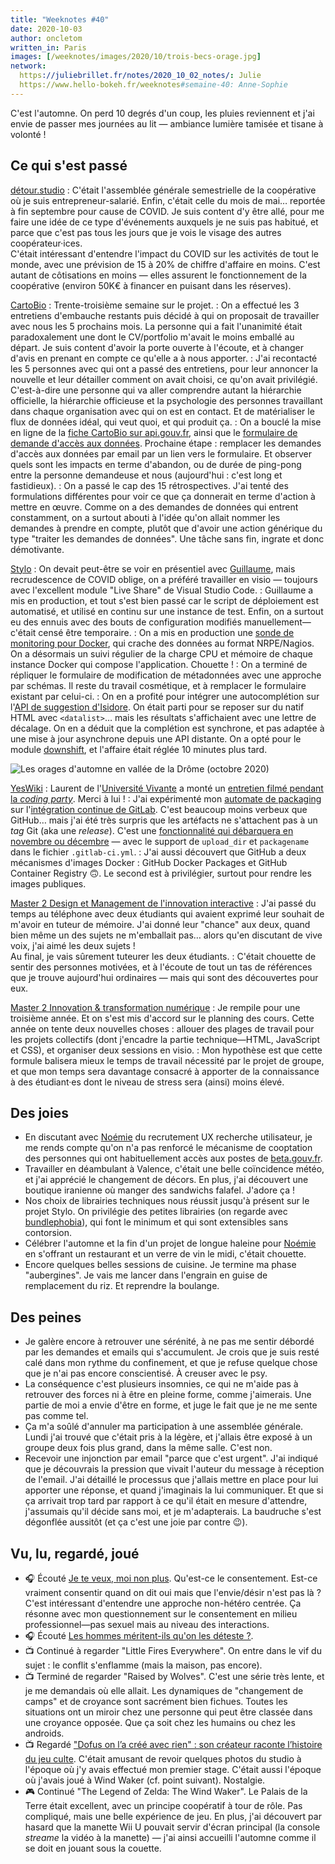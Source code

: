 ```yaml
---
title: "Weeknotes #40"
date: 2020-10-03
author: oncletom
written_in: Paris
images: [/weeknotes/images/2020/10/trois-becs-orage.jpg]
network:
  https://juliebrillet.fr/notes/2020_10_02_notes/: Julie
  https://www.hello-bokeh.fr/weeknotes#semaine-40: Anne-Sophie
---
```


C'est l'automne. On perd 10 degrés d'un coup, les pluies reviennent et j'ai envie de passer mes journées au lit — ambiance lumière tamisée et tisane à volonté !

<!--more-->

## Ce qui s'est passé

[détour.studio]
: C'était l'assemblée générale semestrielle de la coopérative où je suis entrepreneur-salarié. Enfin, c'était celle du mois de mai… reportée à fin septembre pour cause de COVID. Je suis content d'y être allé, pour me faire une idée de ce type d'événements auxquels je ne suis pas habitué, et parce que c'est pas tous les jours que je vois le visage des autres coopérateur·ices.<br>
C'était intéressant d'entendre l'impact du COVID sur les activités de tout le monde, avec une prévision de 15 à 20% de chiffre d'affaire en moins. C'est autant de côtisations en moins — elles assurent le fonctionnement de la coopérative (environ 50K€ à financer en puisant dans les réserves).

[CartoBio]
: Trente-troisième semaine sur le projet.
: On a effectué les 3 entretiens d'embauche restants puis décidé à qui on proposait de travailler avec nous les 5 prochains mois. La personne qui a fait l'unanimité était paradoxalement une dont le CV/portfolio m'avait le moins emballé au départ. Je suis content d'avoir la porte ouverte à l'écoute, et à changer d'avis en prenant en compte ce qu'elle a à nous apporter.
: J'ai recontacté les 5 personnes avec qui ont a passé des entretiens, pour leur annoncer la nouvelle et leur détailler comment on avait choisi, ce qu'on avait privilégié. C'est-à-dire une personne qui va aller comprendre autant la hiérarchie officielle, la hiérarchie officieuse et la psychologie des personnes travaillant dans chaque organisation avec qui on est en contact. Et de matérialiser le flux de données idéal, qui veut quoi, et qui produit ça.
: On a bouclé la mise en ligne de la [fiche CartoBio sur api.gouv.fr](https://api.gouv.fr/les-api/api_cartobio_territoires), ainsi que le [formulaire de demande d'accès aux données](https://signup.api.gouv.fr/cartobio). Prochaine étape : remplacer les demandes d'accès aux données par email par un lien vers le formulaire. Et observer quels sont les impacts en terme d'abandon, ou de durée de ping-pong entre la personne demandeuse et nous (aujourd'hui : c'est long et fastidieux).
: On a passé le cap des 15 rétrospectives. J'ai tenté des formulations différentes pour voir ce que ça donnerait en terme d'action à mettre en œuvre. Comme on a des demandes de données qui entrent constamment, on a surtout abouti à l'idée qu'on allait nommer les demandes à prendre en compte, plutôt que d'avoir une action générique du type "traiter les demandes de données". Une tâche sans fin, ingrate et donc démotivante.

[Stylo]
: On devait peut-être se voir en présentiel avec [Guillaume], mais recrudescence de COVID oblige, on a préféré travailler en visio — toujours avec l'excellent module "Live Share" de Visual Studio Code.
: Guillaume a mis en production, et tout s'est bien passé car le script de déploiement est automatisé, et utilisé en continu sur une instance de test. Enfin, on a surtout eu des ennuis avec des bouts de configuration modifiés manuellement—c'était censé être temporaire.
: On a mis en production une [sonde de monitoring pour Docker](https://github.com/timdaman/check_docker), qui crache des données au format NRPE/Nagios. On a désormais un suivi régulier de la charge CPU et mémoire de chaque instance Docker qui compose l'application. Chouette !
: On a terminé de répliquer le formulaire de modification de métadonnées avec une approche par schémas. Il reste du travail cosmétique, et à remplacer le formulaire existant par celui-ci.
: On en a profité pour intégrer une autocomplétion sur l'[API de suggestion d'Isidore](https://isidore.science/api). On était parti pour se reposer sur du natif HTML avec `<datalist>`… mais les résultats s'affichaient avec une lettre de décalage. On en a déduit que la complétion est synchrone, et pas adaptée à une mise à jour asynchrone depuis une API distante. On a opté pour le module [downshift](https://www.npmjs.com/package/downshift), et l'affaire était réglée 10 minutes plus tard.

![](/weeknotes/images/2020/10/trois-becs-orage.jpg "Les orages d'automne en vallée de la Drôme (octobre 2020)")

[YesWiki]
: Laurent de l'[Université Vivante](https://www.universite-vivante.org/) a monté un [entretien filmé pendant la _coding party_](https://www.youtube.com/watch?v=4nPZpCATqkg). Merci à lui !
: J'ai expérimenté mon [automate de packaging](https://github.com/oncletom/yeswiki-build-repo/tree/feature/action) sur l'[intégration continue de GitLab](https://gitlab.com/oncletom/yeswiki-extension-test/-/blob/master/.gitlab-ci.yml). C'est beaucoup moins verbeux que GitHub… mais j'ai été très surpris que les artéfacts ne s'attachent pas à un _tag_ Git (aka une _release_). C'est une [fonctionnalité qui débarquera en novembre ou décembre](https://gitlab.com/gitlab-org/gitlab/-/issues/255271) — avec le support de `upload_dir` et `packagename` dans le fichier `.gitlab-ci.yml`.
: J'ai aussi découvert que GitHub a deux mécanismes d'images Docker : GitHub Docker Packages et GitHub Container Registry 🙃. Le second est à privilégier, surtout pour rendre les images publiques.

[Master 2 Design et Management de l'innovation interactive]
: J'ai passé du temps au téléphone avec deux étudiants qui avaient exprimé leur souhait de m'avoir en tuteur de mémoire. J'ai donné leur "chance" aux deux, quand bien même un des sujets ne m'emballait pas… alors qu'en discutant de vive voix, j'ai aimé les deux sujets !<br>
Au final, je vais sûrement tuteurer les deux étudiants.
: C'était chouette de sentir des personnes motivées, et à l'écoute de tout un tas de références que je trouve aujourd'hui ordinaires — mais qui sont des découvertes pour eux.

[Master 2 Innovation & transformation numérique]
: Je rempile pour une troisième année. Et on s'est mis d'accord sur le planning des cours. Cette année on tente deux nouvelles choses : allouer des plages de travail pour les projets collectifs (dont j'encadre la partie technique—HTML, JavaScript et CSS), et organiser deux sessions en visio.
: Mon hypothèse est que cette formule balisera mieux le temps de travail nécessité par le projet de groupe, et que mon temps sera davantage consacré à apporter de la connaissance à des étudiant·es dont le niveau de stress sera (ainsi) moins élevé.

## Des joies

- En discutant avec [Noémie] du recrutement UX recherche utilisateur, je me rends compte qu'on n'a pas renforcé le mécanisme de cooptation des personnes qui ont habituellement accès aux postes de [beta.gouv.fr](https://beta.gouv.fr/recrutement/).
- Travailler en déambulant à Valence, c'était une belle coïncidence météo, et j'ai apprécié le changement de décors. En plus, j'ai découvert une boutique iranienne où manger des sandwichs falafel. J'adore ça !
- Nos choix de librairies techniques nous réussit jusqu'à présent sur le projet Stylo. On privilégie des petites librairies (on regarde avec [bundlephobia](https://bundlephobia.com/)), qui font le minimum et qui sont extensibles sans contorsion.
- Célébrer l'automne et la fin d'un projet de longue haleine pour [Noémie] en s'offrant un restaurant et un verre de vin le midi, c'était chouette.
- Encore quelques belles sessions de cuisine. Je termine ma phase "aubergines". Je vais me lancer dans l'engrain en guise de remplacement du riz. Et reprendre la boulange.

## Des peines

- Je galère encore à retrouver une sérénité, à ne pas me sentir débordé par les demandes et emails qui s'accumulent. Je crois que je suis resté calé dans mon rythme du confinement, et que je refuse quelque chose que je n'ai pas encore conscientisé. À creuser avec le psy.
- La conséquence c'est plusieurs insomnies, ce qui ne m'aide pas à retrouver des forces ni à être en pleine forme, comme j'aimerais. Une partie de moi a envie d'être en forme, et juge le fait que je ne me sente pas comme tel.
- Ça m'a soûlé d'annuler ma participation à une assemblée générale. Lundi j'ai trouvé que c'était pris à la légère, et j'allais être exposé à un groupe deux fois plus grand, dans la même salle. C'est non.
- Recevoir une injonction par email "parce que c'est urgent". J'ai indiqué que je découvrais la pression que vivait l'auteur du message à réception de l'email. J'ai détaillé le processus que j'allais mettre en place pour lui apporter une réponse, et quand j'imaginais la lui communiquer. Et que si ça arrivait trop tard par rapport à ce qu'il était en mesure d'attendre, j'assumais qu'il décide sans moi, et je m'adapterais. La baudruche s'est dégonflée aussitôt (et ça c'est une joie par contre 😉).

## Vu, lu, regardé, joué

- 🎧 Écouté [Je te veux, moi non plus](https://www.binge.audio/podcast/camille/je-te-veux-moi-non-plus). Qu'est-ce le consentement. Est-ce vraiment consentir quand on dit oui mais que l'envie/désir n'est pas là ? C'est intéressant d'entendre une approche non-hétéro centrée. Ça résonne avec mon questionnement sur le consentement en milieu professionnel—pas sexuel mais au niveau des interactions.
- 🎧 Écouté [Les hommes méritent-ils qu'on les déteste ?](http://www.slate.fr/podcast/194582/les-hommes-meritent-ils-quon-les-deteste-mansplaining-44).
- 📺 Continué à regarder "Little Fires Everywhere". On entre dans le vif du sujet : le conflit s'enflamme (mais la maison, pas encore).
- 📺 Terminé de regarder "Raised by Wolves". C'est une série très lente, et je me demandais où elle allait. Les dynamiques de "changement de camps" et de croyance sont sacrément bien fichues. Toutes les situations ont un miroir chez une personne qui peut être classée dans une croyance opposée. Que ça soit chez les humains ou chez les androids.
- 📺 Regardé ["Dofus on l’a créé avec rien" : son créateur raconte l’histoire du jeu culte](https://www.youtube.com/watch?v=KKbyv05FeNE). C'était amusant de revoir quelques photos du studio à l'époque où j'y avais effectué mon premier stage. C'était aussi l'époque où j'avais joué à Wind Waker (cf. point suivant). Nostalgie.
- 🎮 Continué "The Legend of Zelda: The Wind Waker". Le Palais de la Terre était excellent, avec un principe coopératif à tour de rôle. Pas compliqué, mais une belle expérience de jeu. En plus, j'ai découvert par hasard que la manette Wii U pouvait servir d'écran principal (la console _streame_ la vidéo à la manette) — j'ai ainsi accueilli l'automne comme il se doit en jouant sous la couette.

[détour.studio]: /
[Stylo]: https://github.com/EcrituresNumeriques/stylo
[CartoBio]: https://cartobio.org/
[Usine Vivante]: https://www.usinevivante.org
[Revue Hybrid]: https://www.puv-editions.fr/collections/hybrid.html
[Master 2 Design et Management de l'Innovation Interactive]: https://www.gobelins.fr/formation/mdi-design-et-management-de-l-innovation-interactive-cycle-2-lead-technique-ou-lead
[Master 2 Innovation & transformation numérique]: https://www.sciencespo.fr/ecole-management-innovation/fr/formations/innovation-transformation-numerique.html
[paged.js]: https://www.pagedjs.org/
[YesWiki]: https://yeswiki.net/

[Noémie]: https://noemiegirard.co
[Anne-Sophie]: https://hello-bokeh.fr
[Guillaume]: https://www.yuzutech.fr/
[Claire]: https://www.lassembleuse.fr/
[Antoine]: https://www.quaternum.net/
[Alexandre]: https://apollonet.fr/
